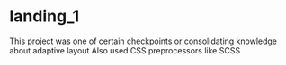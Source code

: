 # landing_1
This project was one of certain checkpoints or consolidating knowledge about adaptive layout
Also used CSS preprocessors like SCSS
